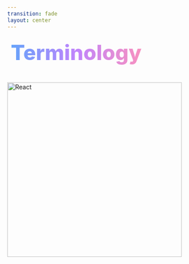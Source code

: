 ```yaml
---
transition: fade
layout: center
---
```


<div
  v-motion
  :initial="{ x: -80 }"
  :enter="{ x: 0 }"
  :leave="{ x: 1000 }"
  style="background: linear-gradient(to right, rgb(96, 165, 250), rgb(192, 132, 252), rgb(251, 146, 188)); -webkit-background-clip: text; -webkit-text-fill-color: transparent; background-clip: text; font-size: 3rem; font-weight: 800; padding: 0.5rem; display: inline-block; line-height: 1.2;"
>
  Terminology
</div>

<div style="margin-top: 2rem; max-width: 1200px;" v-click>
    <img src="/assets/react-native.webp" alt="React" style="height: 400px; object-fit: contain;" />
</div>

<!--
While this talk is going to be focussed quite heavily on how you can use your existing skills as a web developer to build full stack apps and websites, I'm going to cover some native terms that we'll be using throughout the talk to build the best possible experiences on each platform.
-->
